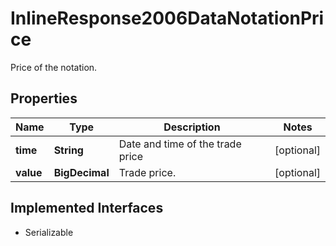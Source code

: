 

# InlineResponse2006DataNotationPrice

Price of the notation.

## Properties

Name | Type | Description | Notes
------------ | ------------- | ------------- | -------------
**time** | **String** | Date and time of the trade price |  [optional]
**value** | **BigDecimal** | Trade price. |  [optional]


## Implemented Interfaces

* Serializable


